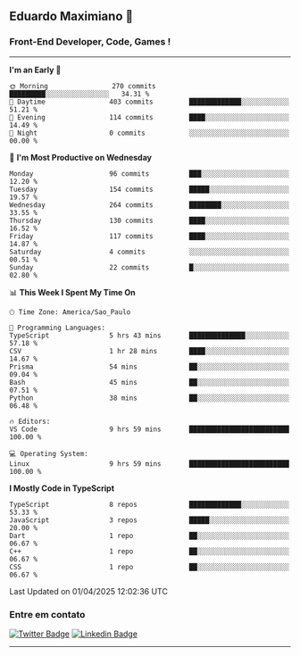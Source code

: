 ## Eduardo Maximiano 👋

### Front-End Developer, Code, Games !

---

<!--START_SECTION:waka-->
**I'm an Early 🐤** 

```text
🌞 Morning                270 commits         █████████░░░░░░░░░░░░░░░░   34.31 % 
🌆 Daytime                403 commits         █████████████░░░░░░░░░░░░   51.21 % 
🌃 Evening                114 commits         ████░░░░░░░░░░░░░░░░░░░░░   14.49 % 
🌙 Night                  0 commits           ░░░░░░░░░░░░░░░░░░░░░░░░░   00.00 % 
```
📅 **I'm Most Productive on Wednesday** 

```text
Monday                   96 commits          ███░░░░░░░░░░░░░░░░░░░░░░   12.20 % 
Tuesday                  154 commits         █████░░░░░░░░░░░░░░░░░░░░   19.57 % 
Wednesday                264 commits         ████████░░░░░░░░░░░░░░░░░   33.55 % 
Thursday                 130 commits         ████░░░░░░░░░░░░░░░░░░░░░   16.52 % 
Friday                   117 commits         ████░░░░░░░░░░░░░░░░░░░░░   14.87 % 
Saturday                 4 commits           ░░░░░░░░░░░░░░░░░░░░░░░░░   00.51 % 
Sunday                   22 commits          █░░░░░░░░░░░░░░░░░░░░░░░░   02.80 % 
```


📊 **This Week I Spent My Time On** 

```text
🕑︎ Time Zone: America/Sao_Paulo

💬 Programming Languages: 
TypeScript               5 hrs 43 mins       ██████████████░░░░░░░░░░░   57.18 % 
CSV                      1 hr 28 mins        ████░░░░░░░░░░░░░░░░░░░░░   14.67 % 
Prisma                   54 mins             ██░░░░░░░░░░░░░░░░░░░░░░░   09.04 % 
Bash                     45 mins             ██░░░░░░░░░░░░░░░░░░░░░░░   07.51 % 
Python                   38 mins             ██░░░░░░░░░░░░░░░░░░░░░░░   06.48 % 

🔥 Editors: 
VS Code                  9 hrs 59 mins       █████████████████████████   100.00 % 

💻 Operating System: 
Linux                    9 hrs 59 mins       █████████████████████████   100.00 % 
```

**I Mostly Code in TypeScript** 

```text
TypeScript               8 repos             █████████████░░░░░░░░░░░░   53.33 % 
JavaScript               3 repos             █████░░░░░░░░░░░░░░░░░░░░   20.00 % 
Dart                     1 repo              ██░░░░░░░░░░░░░░░░░░░░░░░   06.67 % 
C++                      1 repo              ██░░░░░░░░░░░░░░░░░░░░░░░   06.67 % 
CSS                      1 repo              ██░░░░░░░░░░░░░░░░░░░░░░░   06.67 % 
```




 Last Updated on 01/04/2025 12:02:36 UTC
<!--END_SECTION:waka-->

### Entre em contato

[![Twitter Badge](https://img.shields.io/badge/-@edmaxi-1ca0f1?style=flat-square&labelColor=1ca0f1&logo=twitter&logoColor=white&link=https://twitter.com/edmaxi)](https://twitter.com/edmaxi)
[![Linkedin Badge](https://img.shields.io/badge/-Eduardo_Maximiano-0077B5?style=flat-square&logo=Linkedin&logoColor=white&link=https://www.linkedin.com/in/maximiano-eduardo)](https://www.linkedin.com/in/maximiano-eduardo)

---
